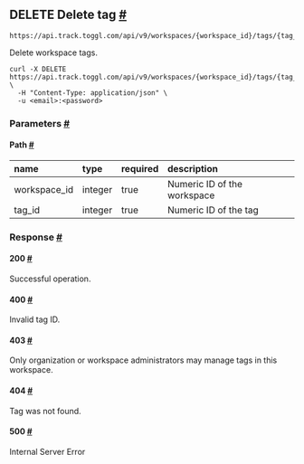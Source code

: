 ## DELETE Delete tag [​#](https://engineering.toggl.com/docs/api/tags/#delete-delete-tag "Direct link to DELETE Delete tag")

```
https://api.track.toggl.com/api/v9/workspaces/{workspace_id}/tags/{tag_id}
```

Delete workspace tags.


```
curl -X DELETE https://api.track.toggl.com/api/v9/workspaces/{workspace_id}/tags/{tag_id} \
  -H "Content-Type: application/json" \
  -u <email>:<password>
```

### Parameters [​#](https://engineering.toggl.com/docs/api/tags/#parameters-3 "Direct link to Parameters")

#### Path [​#](https://engineering.toggl.com/docs/api/tags/#path-3 "Direct link to Path")

| name         | type    | required | description                 |
| :----------- | :------ | :------- | :-------------------------- |
| workspace_id | integer | true     | Numeric ID of the workspace |
| tag_id       | integer | true     | Numeric ID of the tag       |

### Response [​#](https://engineering.toggl.com/docs/api/tags/#response-3 "Direct link to Response")

#### 200 [​#](https://engineering.toggl.com/docs/api/tags/#200-3 "Direct link to 200")

Successful operation.

#### 400 [​#](https://engineering.toggl.com/docs/api/tags/#400-2 "Direct link to 400")

Invalid tag ID.

#### 403 [​#](https://engineering.toggl.com/docs/api/tags/#403-3 "Direct link to 403")

Only organization or workspace administrators may manage tags in this workspace.

#### 404 [​#](https://engineering.toggl.com/docs/api/tags/#404-1 "Direct link to 404")

Tag was not found.

#### 500 [​#](https://engineering.toggl.com/docs/api/tags/#500-3 "Direct link to 500")

Internal Server Error